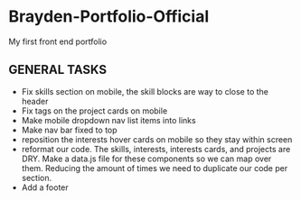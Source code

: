# Brayden-Portfolio-Official
 My first front end portfolio
 ## GENERAL TASKS

 *  Fix skills section on mobile, the skill blocks are way to close to the header
 *  Fix tags on the project cards on mobile
 *  Make mobile dropdown nav list items into links
 *  Make nav bar fixed to top
 *  reposition the interests hover cards on mobile so they stay within screen
 *  reformat our code. The skills, interests, interests cards, and projects are DRY. Make a data.js file for these components so we can map over them. Reducing the amount of times we need to duplicate our code per section.
 *  Add a footer 



